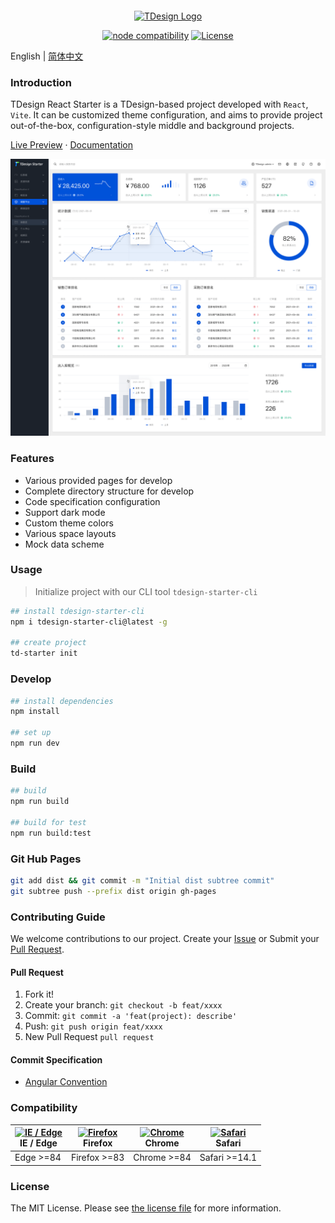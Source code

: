 <p style="display:flex; justify-content: center">

</p>
<p align="center">
  <a href="https://tdesign.tencent.com/starter/react/#/dashboard/base" target="_blank">
    <img alt="TDesign Logo" width="200" src="https://tdesign.gtimg.com/starter/brand-logo.svg">
  </a>
</p>

<p align="center">
  <a href="https://nodejs.org/en/about/releases/"><img src="https://img.shields.io/node/v/vite.svg" alt="node compatibility"></a>
  <a href="https://github.com/Tencent/tdesign-react/blob/develop/LICENSE">
    <img src="https://img.shields.io/npm/l/tdesign-react.svg?sanitize=true" alt="License">
  </a>
</p>

English | [简体中文](./README-zh_CN.md) 
### Introduction

TDesign React Starter is a TDesign-based project developed with `React`, `Vite`. It can be customized theme configuration, and aims to provide project out-of-the-box, configuration-style middle and background projects.

<p>
  <a href="http://tdesign.tencent.com/starter/react/">Live Preview</a>
  ·
  <a href="https://tdesign.tencent.com/starter/docs/react/get-started">Documentation</a>
</p>

<img src="docs/docs-starter.png">

### Features

- Various provided pages for develop
- Complete directory structure for develop
- Code specification configuration
- Support dark mode
- Custom theme colors
- Various space layouts
- Mock data scheme

### Usage

> Initialize project with our CLI tool `tdesign-starter-cli` 

```bash
## install tdesign-starter-cli
npm i tdesign-starter-cli@latest -g

## create project
td-starter init
```

### Develop

```bash
## install dependencies
npm install

## set up
npm run dev
```

### Build

```bash
## build
npm run build

## build for test
npm run build:test
```

### Git Hub Pages

```bash
git add dist && git commit -m "Initial dist subtree commit"
git subtree push --prefix dist origin gh-pages
```

### Contributing Guide

We welcome contributions to our project. Create your [Issue](https://github.com/tencent/tdesign-react-starter/issues/new/choose) or Submit your [Pull Request](https://github.com/Tencent/tdesign-react-starter/pulls).

#### Pull Request

1. Fork it!
2. Create your branch: `git checkout -b feat/xxxx`
3. Commit: `git commit -a 'feat(project): describe'`
4. Push: `git push origin feat/xxxx`
5. New Pull Request `pull request`

#### Commit Specification

- [Angular Convention](https://github.com/conventional-changelog/conventional-changelog/tree/master/packages/conventional-changelog-angular)

### Compatibility

| [<img src="https://raw.githubusercontent.com/alrra/browser-logos/master/src/edge/edge_48x48.png" alt="IE / Edge" width="24px" height="24px" />](http://godban.github.io/browsers-support-badges/)</br> IE / Edge | [<img src="https://raw.githubusercontent.com/alrra/browser-logos/master/src/firefox/firefox_48x48.png" alt="Firefox" width="24px" height="24px" />](http://godban.github.io/browsers-support-badges/)</br>Firefox | [<img src="https://raw.githubusercontent.com/alrra/browser-logos/master/src/chrome/chrome_48x48.png" alt="Chrome" width="24px" height="24px" />](http://godban.github.io/browsers-support-badges/)</br>Chrome | [<img src="https://raw.githubusercontent.com/alrra/browser-logos/master/src/safari/safari_48x48.png" alt="Safari" width="24px" height="24px" />](http://godban.github.io/browsers-support-badges/)</br>Safari |
| ---------------------------------------------------------------------------------------------------------------------------------------------------------------------------------------------------------------- | ----------------------------------------------------------------------------------------------------------------------------------------------------------------------------------------------------------------- | ------------------------------------------------------------------------------------------------------------------------------------------------------------------------------------------------------------- | ------------------------------------------------------------------------------------------------------------------------------------------------------------------------------------------------------------- |
| Edge >=84                                                                                                                                                                                                        | Firefox >=83                                                                                                                                                                                                      | Chrome >=84                                                                                                                                                                                                   | Safari >=14.1                                                                                                                                                                                                 |

### License

The MIT License. Please see [the license file](LICENSE) for more information.
